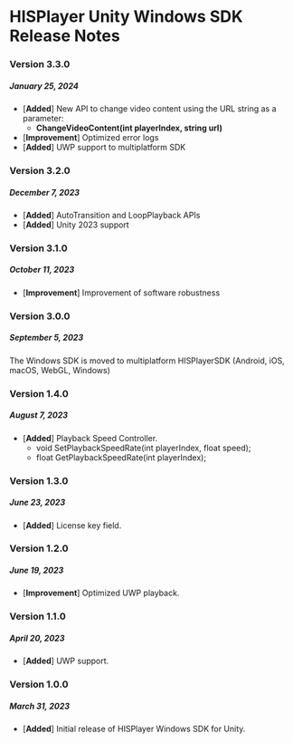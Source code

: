 # HISPlayer Unity Windows SDK Release Notes

### Version 3.3.0
##### January 25, 2024
- [**Added**] New API to change video content using the URL string as a parameter:
    - **ChangeVideoContent(int playerIndex, string url)**
- [**Improvement**] Optimized error logs
- [**Added**] UWP support to multiplatform SDK

### Version 3.2.0
##### December 7, 2023
- [**Added**] AutoTransition and LoopPlayback APIs
- [**Added**] Unity 2023 support

### Version 3.1.0
##### October 11, 2023
- [**Improvement**] Improvement of software robustness

### Version 3.0.0
##### September 5, 2023
The Windows SDK is moved to multiplatform HISPlayerSDK (Android, iOS, macOS, WebGL, Windows)

### Version 1.4.0
##### August 7, 2023
- [**Added**] Playback Speed Controller.
    - void SetPlaybackSpeedRate(int playerIndex, float speed);
    - float GetPlaybackSpeedRate(int playerIndex);   

### Version 1.3.0
##### June 23, 2023
- [**Added**] License key field.

### Version 1.2.0
##### June 19, 2023
- [**Improvement**] Optimized UWP playback.

### Version 1.1.0
##### April 20, 2023
- [**Added**] UWP support.

### Version 1.0.0
##### March 31, 2023
- [**Added**] Initial release of HISPlayer Windows SDK for Unity.
